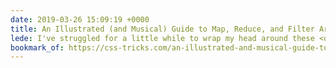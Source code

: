 ```yaml
---
date: 2019-03-26 15:09:19 +0000
title: An Illustrated (and Musical) Guide to Map, Reduce, and Filter Array Methods
lede: I've struggled for a little while to wrap my head around these <q>new</q> methods, but this article by Una Kravets couldn't have made them any easier or fun to understand!
bookmark_of: https://css-tricks.com/an-illustrated-and-musical-guide-to-map-reduce-and-filter-array-methods/
---
```


